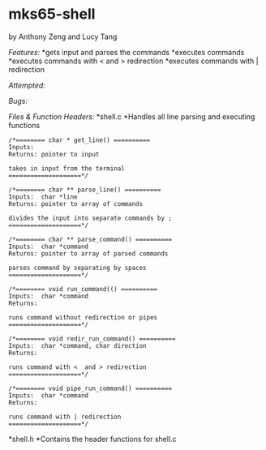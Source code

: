 # mks65-shell
by Anthony Zeng and Lucy Tang

*Features:*
    *gets input and parses the commands
    *executes commands
    *executes commands with < and > redirection
    *executes commands with | redirection
	

*Attempted:*


*Bugs:*

	
*Files & Function Headers:*
*shell.c
	*Handles all line parsing and executing functions
	
	/*======== char * get_line() ==========
	Inputs: 
	Returns: pointer to input

	takes in input from the terminal 
	====================*/

	/*======== char ** parse_line() ==========
	Inputs:  char *line 
	Returns: pointer to array of commands

	divides the input into separate commands by ;
	====================*/

	/*======== char ** parse_command() ==========
	Inputs:  char *command
	Returns: pointer to array of parsed commands

	parses command by separating by spaces
	====================*/
	
	/*======== void run_command(() ==========
	Inputs:  char *command
	Returns:

	runs command without redirection or pipes
	====================*/
	
	/*======== void redir_run_command() ==========
	Inputs:  char *command, char direction
	Returns: 

	runs command with <  and > redirection
	====================*/
	
	/*======== void pipe_run_command() ==========
	Inputs:  char *command
	Returns: 

	runs command with | redirection
	====================*/

*shell.h
	*Contains the header functions for shell.c
	
